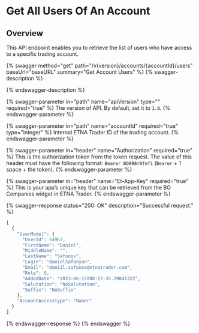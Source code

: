# Get All Users Of An Account

## Overview

This API endpoint enables you to retrieve the list of users who have access to a specific trading account.

{% swagger method="get" path="/v{version}/accounts/{accountId}/users" baseUrl="baseURL" summary="Get Account Users" %}
{% swagger-description %}

{% endswagger-description %}

{% swagger-parameter in="path" name="apiVersion" type="" required="true" %}
The version of API. By default, set it to `1.0`.
{% endswagger-parameter %}

{% swagger-parameter in="path" name="accountId" required="true" type="integer" %}
Internal ETNA Trader ID of the trading account.
{% endswagger-parameter %}

{% swagger-parameter in="header" name="Authorization" required="true" %}
This is the authorization token from the token request. The value of this header must have the following format: `Bearer BQ898r9fefi` (`Bearer` + 1 space + the token).
{% endswagger-parameter %}

{% swagger-parameter in="header" name="Et-App-Key" required="true" %}
This is your app’s unique key that can be retrieved from the BO Companies widget in ETNA Trader.
{% endswagger-parameter %}

{% swagger-response status="200: OK" description="Successful request." %}
```javascript
[
  {
    "UserModel": {
      "UserId": 54967,
      "FirstName": "Daniel",
      "MiddleName": "",
      "LastName": "Safonov",
      "Login": "danielSafonyan",
      "Email": "daniil.safonov@etnatrader.com",
      "Role": 0,
      "AddedDate": "2023-06-15T08:17:35.2984132Z",
      "Salutation": "NoSalutation",
      "Suffix": "NoSuffix"
    },
    "AccountAccessType": "Owner"
  }
]
```
{% endswagger-response %}
{% endswagger %}
